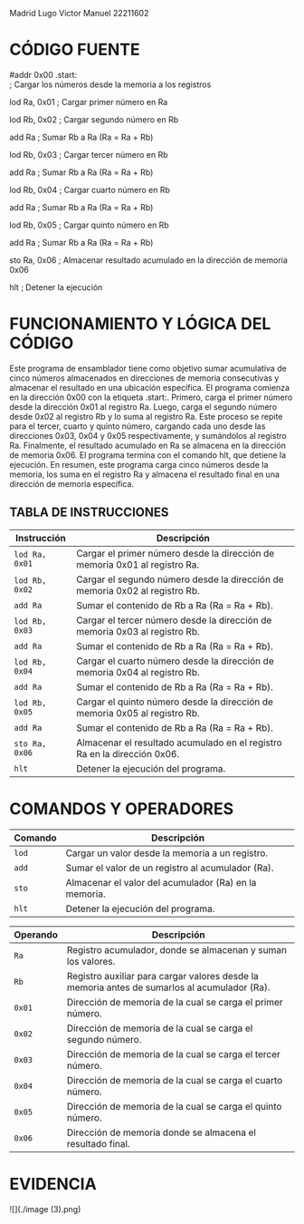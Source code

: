 Madrid Lugo Victor Manuel 22211602
# CÓDIGO FUENTE
#addr 0x00
.start:  
; Cargar los números desde la memoria a los registros

lod Ra, 0x01  ; Cargar primer número en Ra

lod Rb, 0x02  ; Cargar segundo número en Rb

add Ra        ; Sumar Rb a Ra (Ra = Ra + Rb)

lod Rb, 0x03  ; Cargar tercer número en Rb

add Ra        ; Sumar Rb a Ra (Ra = Ra + Rb)
  
lod Rb, 0x04  ; Cargar cuarto número en Rb

add Ra        ; Sumar Rb a Ra (Ra = Ra + Rb)
  
lod Rb, 0x05  ; Cargar quinto número en Rb

add Ra        ; Sumar Rb a Ra (Ra = Ra + Rb)
  
sto Ra, 0x06  ; Almacenar resultado acumulado en la dirección de memoria 0x06
  
hlt           ; Detener la ejecución

# FUNCIONAMIENTO Y LÓGICA DEL CÓDIGO
Este programa de ensamblador tiene como objetivo sumar acumulativa de cinco números almacenados en direcciones de memoria consecutivas y almacenar el resultado en
una ubicación específica. El programa comienza en la dirección 0x00 con la etiqueta .start:. Primero, carga el primer número desde la dirección 0x01 al registro Ra. 
Luego, carga el segundo número desde 0x02 al registro Rb y lo suma al registro Ra. Este proceso se repite para el tercer, cuarto y quinto número, cargando cada uno
desde las direcciones 0x03, 0x04 y 0x05 respectivamente, y sumándolos al registro Ra. Finalmente, el resultado acumulado en Ra se almacena en la dirección de memoria
0x06. El programa termina con el comando hlt, que detiene la ejecución. En resumen, este programa carga cinco números desde la memoria, los suma en el registro Ra y 
almacena el resultado final en una dirección de memoria específica.

## TABLA DE INSTRUCCIONES

| Instrucción         | Descripción                                                                         |
|---------------------|-------------------------------------------------------------------------------------|
| `lod Ra, 0x01`      | Cargar el primer número desde la dirección de memoria 0x01 al registro Ra.          |
| `lod Rb, 0x02`      | Cargar el segundo número desde la dirección de memoria 0x02 al registro Rb.         |
| `add Ra`            | Sumar el contenido de Rb a Ra (Ra = Ra + Rb).                                       |
| `lod Rb, 0x03`      | Cargar el tercer número desde la dirección de memoria 0x03 al registro Rb.          |
| `add Ra`            | Sumar el contenido de Rb a Ra (Ra = Ra + Rb).                                       |
| `lod Rb, 0x04`      | Cargar el cuarto número desde la dirección de memoria 0x04 al registro Rb.          |
| `add Ra`            | Sumar el contenido de Rb a Ra (Ra = Ra + Rb).                                       |
| `lod Rb, 0x05`      | Cargar el quinto número desde la dirección de memoria 0x05 al registro Rb.          |
| `add Ra`            | Sumar el contenido de Rb a Ra (Ra = Ra + Rb).                                       |
| `sto Ra, 0x06`      | Almacenar el resultado acumulado en el registro Ra en la dirección 0x06.            |
| `hlt`               | Detener la ejecución del programa.                                                  |

# COMANDOS Y OPERADORES

| Comando | Descripción |
|---------|-------------|
| `lod`   | Cargar un valor desde la memoria a un registro. |
| `add`   | Sumar el valor de un registro al acumulador (Ra). |
| `sto`   | Almacenar el valor del acumulador (Ra) en la memoria. |
| `hlt`   | Detener la ejecución del programa. |

| Operando | Descripción |
|----------|-------------|
| `Ra`     | Registro acumulador, donde se almacenan y suman los valores. |
| `Rb`     | Registro auxiliar para cargar valores desde la memoria antes de sumarlos al acumulador (Ra). |
| `0x01`   | Dirección de memoria de la cual se carga el primer número. |
| `0x02`   | Dirección de memoria de la cual se carga el segundo número. |
| `0x03`   | Dirección de memoria de la cual se carga el tercer número. |
| `0x04`   | Dirección de memoria de la cual se carga el cuarto número. |
| `0x05`   | Dirección de memoria de la cual se carga el quinto número. |
| `0x06`   | Dirección de memoria donde se almacena el resultado final. |

# EVIDENCIA
![](./image (3).png)
